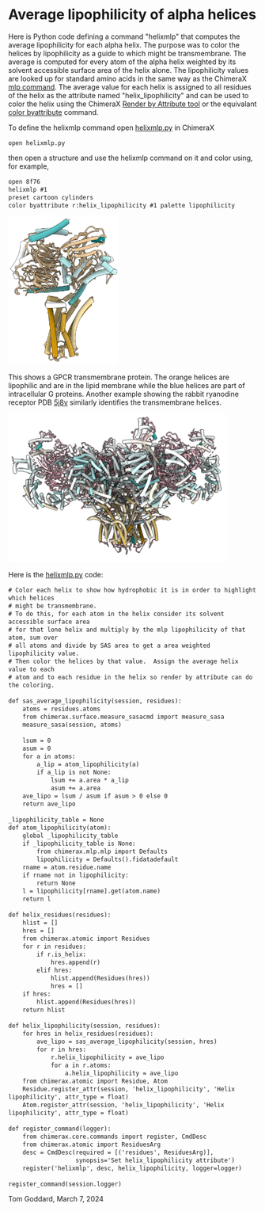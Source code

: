 # Average lipophilicity of alpha helices

Here is Python code defining a command "helixmlp" that computes the average lipophilicity for each alpha helix.  The purpose was to color the helices by lipophilicity as a guide to which might be transmembrane.  The average is computed for every atom of the alpha helix weighted by its solvent accessible surface area of the helix alone.  The lipophilicity values are looked up for standard amino acids in the same way as the ChimeraX [mlp command](https://www.cgl.ucsf.edu/chimerax/docs/user/commands/mlp.html).  The average value for each helix is assigned to all residues of the helix as the attribute named "helix_lipophilicity" and can be used to color the helix using the ChimeraX [Render by Attribute tool](https://www.rbvi.ucsf.edu/chimerax/docs/user/tools/render.html) or the equivalant [color byattribute](https://www.rbvi.ucsf.edu/chimerax/docs/user/commands/color.html#byattribute) command.

To define the helixmlp command open [helixmlp.py](helixmlp.py) in ChimeraX

    open helixmlp.py

then open a structure and use the helixmlp command on it and color using, for example,

    open 8f76
    helixmlp #1
    preset cartoon cylinders
    color byattribute r:helix_lipophilicity #1 palette lipophilicity

<img src="8f76_lipophilicity.png" height="300">

This shows a GPCR transmembrane protein.  The orange helices are lipophilic and are in the lipid membrane while the blue helices are part of intracellular G proteins.  Another example showing the rabbit ryanodine receptor PDB [5j8v](https://www.rcsb.org/structure/5j8v) similarly identifies the transmembrane helices.

<img src="5j8v_lipophilicity.png" height="300">

Here is the [helixmlp.py](helixmlp.py) code:

    # Color each helix to show how hydrophobic it is in order to highlight which helices
    # might be transmembrane.
    # To do this, for each atom in the helix consider its solvent accessible surface area
    # for that lone helix and multiply by the mlp lipophilicity of that atom, sum over
    # all atoms and divide by SAS area to get a area weighted lipophilicity value.
    # Then color the helices by that value.  Assign the average helix value to each
    # atom and to each residue in the helix so render by attribute can do the coloring.

    def sas_average_lipophilicity(session, residues):
        atoms = residues.atoms
        from chimerax.surface.measure_sasacmd import measure_sasa
        measure_sasa(session, atoms)

        lsum = 0
        asum = 0
        for a in atoms:
            a_lip = atom_lipophilicity(a)
            if a_lip is not None:
                lsum += a.area * a_lip
                asum += a.area
        ave_lipo = lsum / asum if asum > 0 else 0
        return ave_lipo

    _lipophilicity_table = None
    def atom_lipophilicity(atom):
        global _lipophilicity_table
        if _lipophilicity_table is None:
            from chimerax.mlp.mlp import Defaults
            lipophilicity = Defaults().fidatadefault
        rname = atom.residue.name
        if rname not in lipophilicity:
            return None
        l = lipophilicity[rname].get(atom.name)
        return l

    def helix_residues(residues):
        hlist = []
        hres = []
        from chimerax.atomic import Residues
        for r in residues:
            if r.is_helix:
                hres.append(r)
            elif hres:
                hlist.append(Residues(hres))
                hres = []
        if hres:
            hlist.append(Residues(hres))
        return hlist

    def helix_lipophilicity(session, residues):
        for hres in helix_residues(residues):
            ave_lipo = sas_average_lipophilicity(session, hres)
            for r in hres:
                r.helix_lipophilicity = ave_lipo
                for a in r.atoms:
                    a.helix_lipophilicity = ave_lipo
        from chimerax.atomic import Residue, Atom
        Residue.register_attr(session, 'helix_lipophilicity', 'Helix lipophilicity', attr_type = float)
        Atom.register_attr(session, 'helix_lipophilicity', 'Helix lipophilicity', attr_type = float)

    def register_command(logger):
        from chimerax.core.commands import register, CmdDesc
        from chimerax.atomic import ResiduesArg
        desc = CmdDesc(required = [('residues', ResiduesArg)],
                       synopsis='Set helix_lipophilicity attribute')
        register('helixmlp', desc, helix_lipophilicity, logger=logger)

    register_command(session.logger)



Tom Goddard, March 7, 2024
